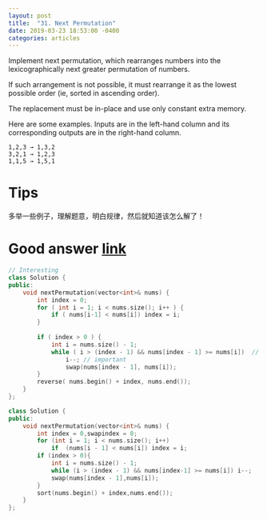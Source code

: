 ```yaml
---
layout: post
title:  "31. Next Permutation"
date: 2019-03-23 18:53:00 -0400
categories: articles
---
```

Implement next permutation, which rearranges numbers into the lexicographically next greater permutation of numbers.

If such arrangement is not possible, it must rearrange it as the lowest possible order (ie, sorted in ascending order).

The replacement must be in-place and use only constant extra memory.

Here are some examples. Inputs are in the left-hand column and its corresponding outputs are in the right-hand column.
```
1,2,3 → 1,3,2
3,2,1 → 1,2,3
1,1,5 → 1,5,1
```
# Tips
多举一些例子，理解题意，明白规律，然后就知道该怎么解了！

# Good answer [link](https://leetcode.com/problems/next-permutation/discuss/13867/C%2B%2B-from-Wikipedia)
```c++
// Interesting 
class Solution {
public:
    void nextPermutation(vector<int>& nums) {
        int index = 0;
        for ( int i = 1; i < nums.size(); i++ ) {
            if ( nums[i-1] < nums[i]) index = i;
        }
        
        if ( index > 0 ) {
            int i = nums.size() - 1;
            while ( i > (index - 1) && nums[index - 1] >= nums[i])  // Important!  >= take time to understand
                i--; // important
                swap(nums[index - 1], nums[i]);
        }
        reverse( nums.begin() + index, nums.end());
    }
};
```
```c++
class Solution {
public:
    void nextPermutation(vector<int>& nums) {
        int index = 0,swapindex = 0;
        for (int i = 1; i < nums.size(); i++)
            if  (nums[i - 1] < nums[i]) index = i;
        if (index > 0){
            int i = nums.size() - 1;
            while (i > (index - 1) && nums[index-1] >= nums[i]) i--;
            swap(nums[index - 1],nums[i]);
        }
        sort(nums.begin() + index,nums.end());
    }
};
```
